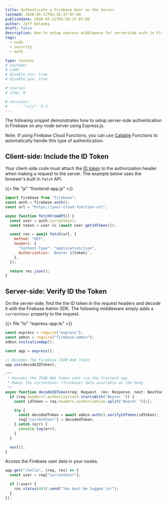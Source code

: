 ```yaml
---
title: Authenticate a Firebase User on the Server
lastmod: 2020-05-22T05:56:37-07:00
publishdate: 2020-05-22T05:56:37-07:00
author: Jeff Delaney
draft: false
description: How to setup express middleware for serverside auth in Firebase
tags:
  - node
  - security
  - auth

type: lessons
# youtube:
# code:
# disable_toc: true
# disable_qna: true

# courses
# step: 0

# versions:
#     - "rxjs": 6.3
---
```


The following snippet demonstrates how to setup server-side authentication in Firebase on any node server using Express.js.

Note. If using Firebase Cloud Functions, you can use [Callable](https://firebase.google.com/docs/functions/callable) Functions to automatically handle this type of authentication.

## Client-side: Include the ID Token

Your client-side code must attach the [ID token](https://firebase.google.com/docs/auth/admin/verify-id-tokens) to the authorization header when making a request to the server. The example below uses the browser's built in `fetch` API.

{{< file "js" "frontend-app.js" >}}

```javascript
import firebase from "firebase";
const auth = firebase.auth();
const url = "https://your-cloud-function-url";

async function fetchFromAPI() {
  const user = auth.currentUser;
  const token = user && (await user.getIdToken());

  const res = await fetch(url, {
    method: "GET",
    headers: {
      "Content-Type": "application/json",
      Authorization: `Bearer ${token}`,
    },
  });

  return res.json();
}
```

## Server-side: Verify ID the Token

On the server-side, find the the ID token in the request headers and decode it with the Firebase Admin SDK. The following middleware simply adds a `currentUser` property to the request.

{{< file "ts" "express-app.ts" >}}

```typescript
const express = require("express");
const admin = require("firebase-admin");
admin.initializeApp();

const app = express();

// Decodes the Firebase JSON Web Token
app.use(decodeIDToken);

/**
 * Decodes the JSON Web Token sent via the frontend app
 * Makes the currentUser (firebase) data available on the body.
 */
async function decodeIDToken(req: Request, res: Response, next: NextFunction) {
  if (req.headers?.authorization?.startsWith("Bearer ")) {
    const idToken = req.headers.authorization.split("Bearer ")[1];

    try {
      const decodedToken = await admin.auth().verifyIdToken(idToken);
      req["currentUser"] = decodedToken;
    } catch (err) {
      console.log(err);
    }
  }

  next();
}
```

Access the Firebase user data in your routes.

```typescript
app.get("/hello", (req, res) => {
  const user = req["currentUser"];

  if (!user) {
    res.status(403).send("You must be logged in!");
  }
});
```
